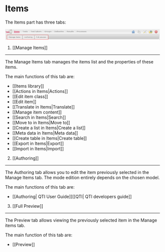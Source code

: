 <!--
author:
    - 'Armando Estañol'
created_at: '2011-03-11 15:03:00'
updated_at: '2014-04-09 01:41:41'
tags:
    - 'User Guide'
-->



Items
=====

The Items part has three tabs:

![](../resources/items-tabs.png)

1. [[Manage Items]]
-------------------

The Manage Items tab manages the items list and the properties of these items.

The main functions of this tab are:

-   [[Items library]]
-   [[Actions in Items|Actions]]
-   [[Edit item class]]
-   [[Edit item]]
-   [[Translate in Items|Translate]]
-   [[Manage item content]]
-   [[Search in Items|Search]]
-   [[Move to in Items|Move to]]
-   [[Create a list in Items|Create a list]]
-   [[Meta data in Items|Meta data]]
-   [[Create table in Items|Create table]]
-   [[Export in Items|Export]]
-   [[Import in Items|Import]]

2. [[Authoring]]
----------------

The Authoring tab allows you to edit the item previously selected in the Manage Items tab. The mode edition entirely depends on the chosen model.

The main functions of this tab are:

-   [[Authoring| QTI User Guide]][[QTI| QTI developers guide]]

3. [[Full Preview]]
-------------------

The Preview tab allows viewing the previously selected item in the Manage items tab.

The main function of this tab are:

-   [[Preview]]


